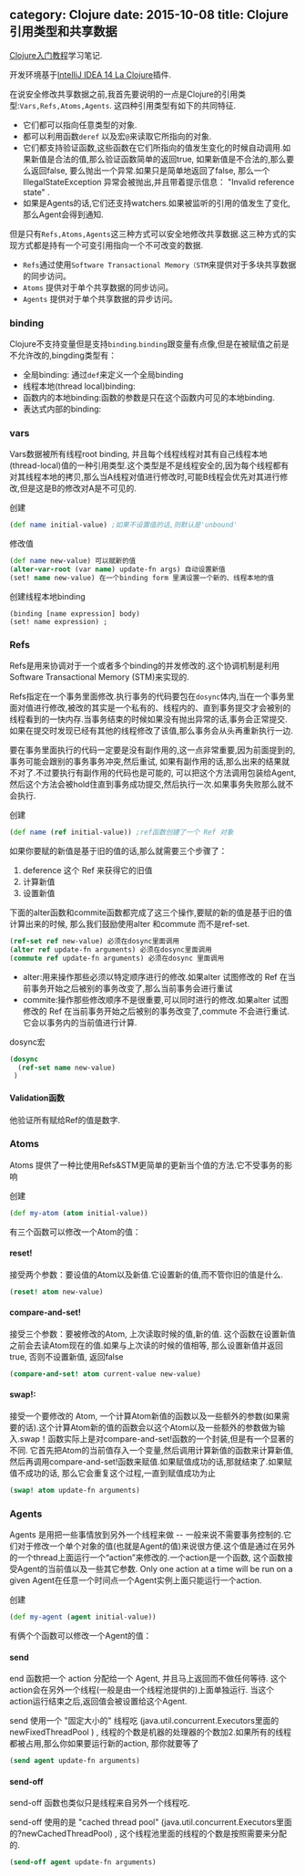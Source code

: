category: Clojure
date: 2015-10-08
title: Clojure引用类型和共享数据
---
[Clojure入门教程](http://xumingming.sinaapp.com/302/clojure-functional-programming-for-the-jvm-clojure-tutorial)学习笔记.

开发环境基于[IntelliJ IDEA 14 La Clojure](http://plugins.jetbrains.com/plugin/?id=4050)插件.

在说安全修改共享数据之前,我首先要说明的一点是Clojure的引用类型:`Vars,Refs,Atoms,Agents`. 这四种引用类型有如下的共同特征.

* 它们都可以指向任意类型的对象.
* 都可以利用函数`deref` 以及宏`@`来读取它所指向的对象.
* 它们都支持验证函数,这些函数在它们所指向的值发生变化的时候自动调用.如果新值是合法的值,那么验证函数简单的返回true, 如果新值是不合法的,那么要么返回false, 要么抛出一个异常.如果只是简单地返回了false, 那么一个IllegalStateException 异常会被抛出,并且带着提示信息： "Invalid reference state" .
* 如果是Agents的话,它们还支持watchers.如果被监听的引用的值发生了变化,那么Agent会得到通知.


但是只有`Refs,Atoms,Agents`这三种方式可以安全地修改共享数据.这三种方式的实现方式都是持有一个可变引用指向一个不可改变的数据.
* `Refs`通过使用`Software Transactional Memory（STM`来提供对于多块共享数据的同步访问。
* `Atoms` 提供对于单个共享数据的同步访问。
* `Agents` 提供对于单个共享数据的异步访问。

### binding
Clojure不支持变量但是支持`binding`.`binding`跟变量有点像,但是在被赋值之前是不允许改的,bingding类型有：
* 全局binding: 通过`def`来定义一个全局binding
* 线程本地(thread local)binding:
* 函数内的本地binding:函数的参数是只在这个函数内可见的本地binding.
* 表达式内部的binding:

### vars
Vars数据被所有线程root binding, 并且每个线程线程对其有自己线程本地(thread-local)值的一种引用类型.这个类型是不是线程安全的,因为每个线程都有对其线程本地的拷贝,那么当A线程对值进行修改时,可能B线程会优先对其进行修改,但是这是B的修改对A是不可见的.

创建
```clojure
(def name initial-value) ;如果不设置值的话,则默认是'unbound'
```
修改值
```clojure
(def name new-value) 可以赋新的值 
(alter-var-root (var name) update-fn args) 自动设置新值
(set! name new-value) 在一个binding form 里满设置一个新的、线程本地的值
```
创建线程本地binding
```
(binding [name expression] body)
(set! name expression) ;
```

### Refs 
Refs是用来协调对于一个或者多个binding的并发修改的.这个协调机制是利用Software Transactional Memory (STM)来实现的. 

Refs指定在一个事务里面修改.执行事务的代码要包在`dosync`体内,当在一个事务里面对值进行修改,被改的其实是一个私有的、线程内的、直到事务提交才会被别的线程看到的一快内存.当事务结束的时候如果没有抛出异常的话,事务会正常提交. 如果在提交时发现已经有其他的线程修改了该值,那么事务会从头再重新执行一边.

要在事务里面执行的代码一定要是没有副作用的,这一点非常重要,因为前面提到的,事务可能会跟别的事务事务冲突,然后重试, 如果有副作用的话,那么出来的结果就不对了.不过要执行有副作用的代码也是可能的, 可以把这个方法调用包装给Agent, 然后这个方法会被hold住直到事务成功提交,然后执行一次.如果事务失败那么就不会执行.

创建
```clojure
(def name (ref initial-value)) ;ref函数创建了一个 Ref 对象
```

如果你要赋的新值是基于旧的值的话,那么就需要三个步骤了：
1. deference 这个 Ref 来获得它的旧值
2. 计算新值
3. 设置新值

下面的alter函数和commite函数都完成了这三个操作,要赋的新的值是基于旧的值计算出来的时候, 那么我们鼓励使用alter 和commute 而不是ref-set.
```clojure
(ref-set ref new-value) 必须在dosync里面调用 
(alter ref update-fn arguments) 必须在dosync里面调用
(commute ref update-fn arguments) 必须在dosync 里面调用
```
* alter:用来操作那些必须以特定顺序进行的修改.如果alter 试图修改的 Ref 在当前事务开始之后被别的事务改变了,那么当前事务会进行重试
* commite:操作那些修改顺序不是很重要,可以同时进行的修改.如果alter 试图修改的 Ref 在当前事务开始之后被别的事务改变了,commute 不会进行重试.它会以事务内的当前值进行计算.

dosync宏
```clojure
(dosync
  (ref-set name new-value)
 )
```

#### Validation函数
他验证所有赋给Ref的值是数字.

### Atoms 
Atoms 提供了一种比使用Refs&STM更简单的更新当个值的方法.它不受事务的影响


创建
```clojure
(def my-atom (atom initial-value))
```

有三个函数可以修改一个Atom的值：
#### reset! 
接受两个参数：要设值的Atom以及新值.它设置新的值,而不管你旧的值是什么.
```clojure
(reset! atom new-value) 
```

#### compare-and-set! 
接受三个参数：要被修改的Atom, 上次读取时候的值,新的值. 这个函数在设置新值之前会去读Atom现在的值.如果与上次读的时候的值相等, 那么设置新值并返回true, 否则不设置新值, 返回false
```clojure
(compare-and-set! atom current-value new-value)
```

#### swap!: 
接受一个要修改的 Atom, 一个计算Atom新值的函数以及一些额外的参数(如果需要的话).这个计算Atom新的值的函数会以这个Atom以及一些额外的参数做为输入.swap！函数实际上是对compare-and-set!函数的一个封装,但是有一个显著的不同. 它首先把Atom的当前值存入一个变量,然后调用计算新值的函数来计算新值, 然后再调用compare-and-set!函数来赋值.如果赋值成功的话,那就结束了.如果赋值不成功的话, 那么它会重复这个过程,一直到赋值成功为止
```clojure
(swap! atom update-fn arguments)
```

### Agents 
Agents 是用把一些事情放到另外一个线程来做 -- 一般来说不需要事务控制的.它们对于修改一个单个对象的值(也就是Agent的值)来说很方便.这个值是通过在另外的一个thread上面运行一个“action”来修改的.一个action是一个函数, 这个函数接受Agent的当前值以及一些其它参数. Only one action at a time will be run on a given Agent在任意一个时间点一个Agent实例上面只能运行一个action.


创建
```clojure
(def my-agent (agent initial-value))
```

有俩个个函数可以修改一个Agent的值：
#### send
end 函数把一个 action 分配给一个 Agent, 并且马上返回而不做任何等待. 这个action会在另外一个线程(一般是由一个线程池提供的)上面单独运行. 当这个action运行结束之后,返回值会被设置给这个Agent.

send 使用一个 "固定大小的" 线程吃 (java.util.concurrent.Executors里面的newFixedThreadPool ) , 线程的个数是机器的处理器的个数加2.如果所有的线程都被占用,那么你如果要运行新的action, 那你就要等了
```clojure
(send agent update-fn arguments) 
```

#### send-off
send-off 函数也类似只是线程来自另外一个线程吃.

send-off 使用的是 "cached thread pool" (java.util.concurrent.Executors里面的?newCachedThreadPool) , 这个线程池里面的线程的个数是按照需要来分配的.
```clojure 
(send-off agent update-fn arguments)
```


